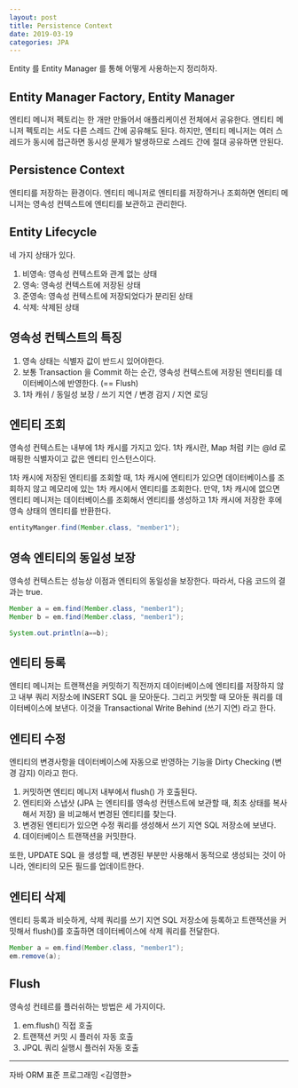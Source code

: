 ```yaml
---
layout: post
title: Persistence Context
date: 2019-03-19
categories: JPA
---
```


Entity 를 Entity Manager 를 통해 어떻게 사용하는지 정리하자.

## Entity Manager Factory, Entity Manager

엔티티 메니저 펙토리는 한 개만 만들어서 애플리케이션 전체에서 공유한다. 
엔티티 메니저 펙토리는 서도 다른 스레드 간에 공유해도 된다.
하지만, 엔티티 메니저는 여러 스레드가 동시에 접근하면 동시성 문제가 발생하므로 스레드 간에 절대 공유하면 안된다.

## Persistence Context

엔티티를 저장하는 환경이다. 
엔티티 메니저로 엔티티를 저장하거나 조회하면 엔티티 메니저는 영속성 컨텍스트에 엔티티를 보관하고 관리한다.

## Entity Lifecycle 

네 가지 상태가 있다.

1. 비영속: 영속성 컨텍스트와 관계 없는 상태 
2. 영속: 영속성 컨텍스트에 저장된 상태
3. 준영속: 영속성 컨텍스트에 저장되었다가 분리된 상태
4. 삭제: 삭제된 상태

## 영속성 컨텍스트의 특징

1. 영속 상태는 식별자 값이 반드시 있어야한다.
2. 보통 Transaction 을 Commit 하는 순간, 영속성 컨텍스트에 저장된 엔티티를 데이터베이스에 반영한다. (== Flush)
3. 1차 캐쉬 / 동일성 보장 / 쓰기 지연 / 변경 감지 / 지연 로딩

## 엔티티 조회

영속성 컨텍스트는 내부에 1차 캐시를 가지고 있다.
1차 캐시란, Map 처럼 키는 @Id 로 매핑한 식별자이고 값은 엔티티 인스턴스이다.

1차 캐시에 저장된 엔티티를 조회할 때, 1차 캐시에 엔티티가 있으면 데이터베이스를 조회하지 않고 메모리에 있는 1차 캐시에서 엔티티를 조회한다.
만약, 1차 캐시에 없으면 엔티티 메니저는 데이터베이스를 조회해서 엔티티를 생성하고 1차 캐시에 저장한 후에 영속 상태의 엔티티를 반환한다. 

```java
entityManger.find(Member.class, "member1");
```

## 영속 엔티티의 동일성 보장

영속성 컨텍스트는 성능상 이점과 엔티티의 동일성을 보장한다. 
따라서, 다음 코드의 결과는 true.

```java
Member a = em.find(Member.class, "member1");
Member b = em.find(Member.class, "member1");

System.out.println(a==b);
```

## 엔티티 등록

엔티티 메니저는 트랜잭션을 커밋하기 직전까지 데이터베이스에 엔티티를 저장하지 않고 내부 쿼리 저장소에 INSERT SQL 을 모아둔다. 
그리고 커밋할 때 모아둔 쿼리를 데이터베이스에 보낸다. 
이것을 Transactional Write Behind (쓰기 지연) 라고 한다.

## 엔티티 수정

엔티티의 변경사항을 데이터베이스에 자동으로 반영하는 기능을 Dirty Checking (변경 감지) 이라고 한다.

1. 커밋하면 엔티티 메니저 내부에서 flush() 가 호출된다.
2. 엔티티와 스냅샷 (JPA 는 엔티티를 영속성 컨텐스트에 보관할 때, 최초 상태를 복사해서 저장) 을 비교해서 변경된 엔티티를 찾는다.
3. 변경된 엔티티가 있으면 수정 쿼리를 생성해서 쓰기 지연 SQL 저장소에 보낸다.
4. 데이터베이스 트랜잭션을 커밋한다.

또한, UPDATE SQL 을 생성할 때, 변경된 부분만 사용해서 동적으로 생성되는 것이 아니라, 엔티티의 모든 필드를 업데이트한다.

## 엔티티 삭제

엔티티 등록과 비슷하게, 삭제 쿼리를 쓰기 지연 SQL 저장소에 등록하고 트랜잭션을 커밋해서 flush()를 호출하면 데이터베이스에 삭제 쿼리를 전달한다.

```java
Member a = em.find(Member.class, "member1");
em.remove(a);
```

## Flush

영속성 컨테르를 플러쉬하는 방법은 세 가지이다.

1. em.flush() 직접 호출
2. 트랜잭션 커밋 시 플러쉬 자동 호출
3. JPQL 쿼리 실행시 플러쉬 자동 호출

---
자바 ORM 표준 프로그래밍 <김영한>